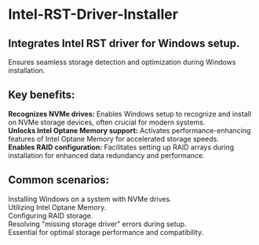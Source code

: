 # Intel-RST-Driver-Installer
## Integrates Intel RST driver for Windows setup.
Ensures seamless storage detection and optimization during Windows installation.

## Key benefits:
**Recognizes NVMe drives:** Enables Windows setup to recognize and install on NVMe storage devices, often crucial for modern systems.  
**Unlocks Intel Optane Memory support:** Activates performance-enhancing features of Intel Optane Memory for accelerated storage speeds.  
**Enables RAID configuration:** Facilitates setting up RAID arrays during installation for enhanced data redundancy and performance.   

## Common scenarios:
Installing Windows on a system with NVMe drives.   
Utilizing Intel Optane Memory.  
Configuring RAID storage.  
Resolving "missing storage driver" errors during setup.  
Essential for optimal storage performance and compatibility.  

